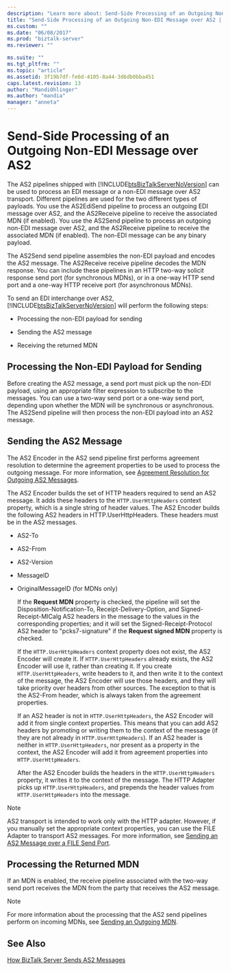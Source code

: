 ```yaml
---
description: "Learn more about: Send-Side Processing of an Outgoing Non-EDI Message over AS2"
title: "Send-Side Processing of an Outgoing Non-EDI Message over AS2 | Microsoft Docs"
ms.custom: ""
ms.date: "06/08/2017"
ms.prod: "biztalk-server"
ms.reviewer: ""

ms.suite: ""
ms.tgt_pltfrm: ""
ms.topic: "article"
ms.assetid: 3f19b7df-fe6d-4105-8a44-3d6db0bba451
caps.latest.revision: 13
author: "MandiOhlinger"
ms.author: "mandia"
manager: "anneta"
---
```

# Send-Side Processing of an Outgoing Non-EDI Message over AS2
The AS2 pipelines shipped with [!INCLUDE[btsBizTalkServerNoVersion](../includes/btsbiztalkservernoversion-md.md)] can be used to process an EDI message or a non-EDI message over AS2 transport. Different pipelines are used for the two different types of payloads. You use the AS2EdiSend pipeline to process an outgoing EDI message over AS2, and the AS2Receive pipeline to receive the associated MDN (if enabled). You use the AS2Send pipeline to process an outgoing non-EDI message over AS2, and the AS2Receive pipeline to receive the associated MDN (if enabled). The non-EDI message can be any binary payload.  
  
 The AS2Send send pipeline assembles the non-EDI payload and encodes the AS2 message. The AS2Receive receive pipeline decodes the MDN response. You can include these pipelines in an HTTP two-way solicit response send port (for synchronous MDNs), or in a one-way HTTP send port and a one-way HTTP receive port (for asynchronous MDNs).  
  
 To send an EDI interchange over AS2, [!INCLUDE[btsBizTalkServerNoVersion](../includes/btsbiztalkservernoversion-md.md)] will perform the following steps:  
  
-   Processing the non-EDI payload for sending  
  
-   Sending the AS2 message  
  
-   Receiving the returned MDN  
  
## Processing the Non-EDI Payload for Sending  
 Before creating the AS2 message, a send port must pick up the non-EDI payload, using an appropriate filter expression to subscribe to the messages. You can use a two-way send port or a one-way send port, depending upon whether the MDN will be synchronous or asynchronous. The AS2Send pipeline will then process the non-EDI payload into an AS2 message.  
  
## Sending the AS2 Message  
 The AS2 Encoder in the AS2 send pipeline first performs agreement resolution to determine the agreement properties to be used to process the outgoing message. For more information, see [Agreement Resolution for Outgoing AS2 Messages](../core/agreement-resolution-for-outgoing-as2-messages.md).  
  
 The AS2 Encoder builds the set of HTTP headers required to send an AS2 message. It adds these headers to the `HTTP.UserHttpHeaders` context property, which is a single string of header values. The AS2 Encoder builds the following AS2 headers in HTTP.UserHttpHeaders. These headers must be in the AS2 messages.  
  
- AS2-To  
  
- AS2-From  
  
- AS2-Version  
  
- MessageID  
  
- OriginalMessageID (for MDNs only)  
  
  If the **Request MDN** property is checked, the pipeline will set the Disposition-Notification-To, Receipt-Delivery-Option, and Signed-Receipt-MICalg AS2 headers in the message to the values in the corresponding properties; and it will set the Signed-Receipt-Protocol AS2 header to "pcks7-signature" if the **Request signed MDN** property is checked.  
  
  If the `HTTP.UserHttpHeaders` context property does not exist, the AS2 Encoder will create it. If `HTTP.UserHttpHeaders` already exists, the AS2 Encoder will use it, rather than creating it. If you create `HTTP.UserHttpHeaders`, write headers to it, and then write it to the context of the message, the AS2 Encoder will use those headers, and they will take priority over headers from other sources. The exception to that is the AS2-From header, which is always taken from the agreement properties.  
  
  If an AS2 header is not in `HTTP.UserHttpHeaders`, the AS2 Encoder will add it from single context properties. This means that you can add AS2 headers by promoting or writing them to the context of the message (if they are not already in `HTTP.UserHttpHeaders`). If an AS2 header is neither in `HTTP.UserHttpHeaders`, nor present as a property in the context, the AS2 Encoder will add it from agreement properties into `HTTP.UserHttpHeaders`.  
  
  After the AS2 Encoder builds the headers in the `HTTP.UserHttpHeaders` property, it writes it to the context of the message. The HTTP Adapter picks up `HTTP.UserHttpHeaders`, and prepends the header values from `HTTP.UserHttpHeaders` into the message.  
  
> [!NOTE]
>  AS2 transport is intended to work only with the HTTP adapter. However, if you manually set the appropriate context properties, you can use the FILE Adapter to transport AS2 messages. For more information, see [Sending an AS2 Message over a FILE Send Port](../core/sending-an-as2-message-over-a-file-send-port.md).  
  
## Processing the Returned MDN  
 If an MDN is enabled, the receive pipeline associated with the two-way send port receives the MDN from the party that receives the AS2 message.  
  
> [!NOTE]
>  For more information about the processing that the AS2 send pipelines perform on incoming MDNs, see [Sending an Outgoing MDN](../core/sending-an-outgoing-mdn.md).  
  
## See Also  
 [How BizTalk Server Sends AS2 Messages](../core/how-biztalk-server-sends-as2-messages.md)
